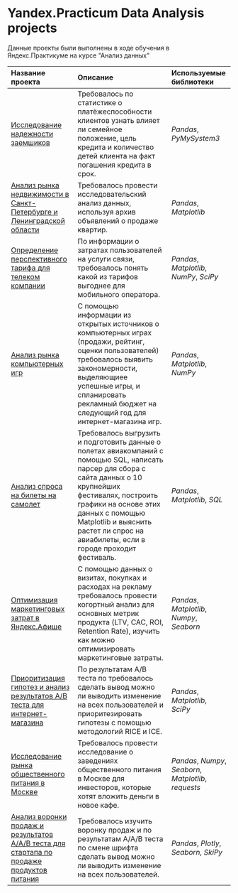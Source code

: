 # Yandex.Practicum Data Analysis projects
Данные проекты были выполнены в ходе обучения в Яндекс.Практикуме на курсе "Анализ данных" 

| Название проекта | Описание | Используемые библиотеки | 
| :---------------------- | :---------------------- | :---------------------- |
| [Исследование надежности заемшиков](1_borrowers_risk_of_defaulting_analysis) | Требовалось по статистике о платёжеспособности клиентов узнать  влияет ли семейное положение, цель кредита и количество детей клиента на факт погашения кредита в срок.| *Pandas*, *PyMySystem3* |
| [Анализ рынка недвижимости в Санкт-Петербурге и Ленинградской области](2_apartment_sales_analysis) | Требовалось провести исследовательский анализ данных, используя архив объявлений о продаже квартир.| *Pandas*, *Matplotlib* |
| [Определение перспективного тарифа для телеком компании](3_telecom_tariffs_analysis) | По информации о затратах пользователей на услуги связи, требовалось понять какой из тарифов выгоднее для мобильного оператора.| *Pandas*, *Matplotlib*, *NumPy*, *SciPy* |
| [Анализ рынка компьютерных игр](4_computer_games_sales_analysis) | С помощью информации из открытых источников о компьютерных играх (продажи, рейтинг, оценки пользователей) требовалось выявить закономерности, выделяющиее успешные игры, и спланировать рекламный бюджет на следующий год для интернет-магазина игр.| *Pandas*, *Matplotlib*, *NumPy* |
| [Анализ спроса на билеты на самолет](5_plane_tickets_sales_analysis) | Требовалось выгрузить и подготовить данные о полетах авиакомпаний с помощью SQL, написать парсер для сбора с сайта данных о 10 крупнейших фестивалях, построить графики на основе этих данных с помощью Matplotlib и выяснить растет ли спрос на авиабилеты, если в городе проходит фестиваль.| *Pandas*, *Matplotlib*, *SQL*  |
| [Оптимизация маркетинговых затрат в Яндекс.Афише](6_yandex_afisha_marketing_metrics_analysis) | С помощью данных о визитах, покупках и расходах на рекламу требовалось провести когортный анализ для основных метрик продукта (LTV, CAC, ROI, Retention Rate), изучить как можно оптимизировать маркетинговые затраты.|  *Pandas*, *Matplotlib*, *Numpy*, *Seaborn*|
| [Приоритизация гипотез и анализ результатов A/B теста для интернет-магазина](7_e-shop_AB_test_results_analysis) | По результатам A/B теста по требовалось сделать вывод можно ли выводить изменение на всех пользователей и приоритезировать гипотезы с помощью методологий RICE и ICE.| *Pandas*, *Matplotlib*, *SciPy*|
| [Исследование рынка общественного питания в Москве](8_catering_market_analysis ) |Требовалось провести исследование о заведениях общественного питания в Москве для инвесторов, которые хотят вложить деньги в новое кафе. | *Pandas*, *Numpy*, *Seaborn*, *Matplotlib*, *requests* |
| [Анализ воронки продаж и результатов A/A/B теста для стартапа по продаже продуктов питания](9_mobile_app_AB_test_results_and_funnel_analysis) | Требовалось изучить воронку продаж и по результатам A/A/B теста по смене шрифта сделать вывод можно ли выводить изменение на всех пользователей.| *Pandas*, *Plotly*, *Seaborn*, *SkiPy* |
